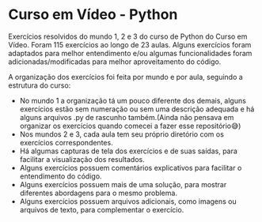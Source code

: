 # Curso em Vídeo - Python

Exercícios resolvidos do mundo 1, 2 e 3 do curso de Python do Curso em Vídeo. Foram 115 exercícios ao longo de 23 aulas. Alguns exercícios foram adaptados para melhor entendimento e/ou algumas funcionalidades foram adicionadas/modificadas para melhor aproveitamento do código.

A organização dos exercícios foi feita por mundo e por aula, seguindo a estrutura do curso:

* No mundo 1 a organização tá um pouco diferente dos demais, alguns exercícios estão sem numeração ou sem uma descrição adequada e há alguns arquivos .py de rascunho também.(Ainda não pensava em organizar os exercícios quando comecei a fazer esse repositório😅)  
* Nos mundos 2 e 3, cada aula tem seu próprio diretório com os exercícios correspondentes.  
* Há algumas capturas de tela dos exercícios e de suas saídas, para facilitar a visualização dos resultados. 
* Alguns exercícios possuem comentários explicativos para facilitar o entendimento do código.
* Alguns exercícios possuem mais de uma solução, para mostrar diferentes abordagens para o mesmo problema.
* Alguns exercícios possuem arquivos adicionais, como imagens ou arquivos de texto, para complementar o exercício.
